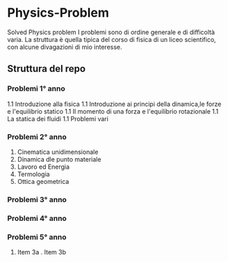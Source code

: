 # Physics-Problem
Solved Physics problem 
I problemi sono di ordine generale e di difficoltà varia. La struttura è quella tipica del corso di fisica di un liceo scientifico, con alcune divagazioni di mio interesse.

## Struttura del repo
### Problemi 1° anno
1.1 Introduzione alla fisica
1.1 Introduzione ai principi della dinamica,le forze e l'equilibrio statico
1.1 Il momento di una forza e l'equilibrio rotazionale
1.1 La statica dei fluidi
1.1 Problemi vari
### Problemi 2° anno
1. Cinematica unidimensionale
1. Dinamica dle punto materiale
1. Lavoro ed Energia
1. Termologia
1. Ottica geometrica
### Problemi 3° anno

### Problemi 4° anno

### Problemi 5° anno
1. Item 3a
. Item 3b
